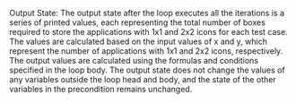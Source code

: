 Output State: The output state after the loop executes all the iterations is a series of printed values, each representing the total number of boxes required to store the applications with 1x1 and 2x2 icons for each test case. The values are calculated based on the input values of x and y, which represent the number of applications with 1x1 and 2x2 icons, respectively. The output values are calculated using the formulas and conditions specified in the loop body. The output state does not change the values of any variables outside the loop head and body, and the state of the other variables in the precondition remains unchanged.